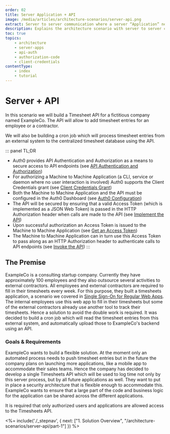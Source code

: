 ```yaml
---
order: 02
title: Server Application + API
image: /media/articles/architecture-scenarios/server-api.png
extract: Server to server communication where a server “Application” needs to make secure calls to an API (“Resource Server”), but on behalf of the application vs. a user.
description: Explains the architecture scenario with server to server communication with secure calls to an API (“Resource Server”), but on behalf of the application vs. a user.
toc: true
topics:
    - architecture
    - server-apps
    - api-auth
    - authorization-code
    - client-credentials
contentType: 
    - index
    - tutorial
---
```


# Server + API

In this scenario we will build a Timesheet API for a fictitious company named ExampleCo. The API will allow to add timesheet entries for an employee or a contractor.

We will also be building a cron job which will process timesheet entries from an external system to the centralized timesheet database using the API.

::: panel TL;DR
* Auth0 provides API Authentication and Authorization as a means to secure access to API endpoints (see [API Authentication and Authorization](/architecture-scenarios/server-api/part-1#api-authentication-and-authorization))
* For authorizing a Machine to Machine Application (a CLI, service or daemon where no user interaction is involved) Auth0 supports the Client Credentials grant (see [Client Credentials Grant](/architecture-scenarios/server-api/part-1#client-credentials-grant))
* Both the Machine to Machine Application and the API must be configured in the Auth0 Dashboard (see [Auth0 Configuration](/architecture-scenarios/server-api/part-2))
* The API will be secured by ensuring that a valid Access Token (which is implemented as a JSON Web Token) is passed in the HTTP Authorization header when calls are made to the API (see [Implement the API](/architecture-scenarios/server-api/part-3))
* Upon successful authorization an Access Token is issued to the Machine to Machine Application (see [Get an Access Token](/architecture-scenarios/server-api/part-3#get-an-access-token))
* The Machine to Machine Application can in turn use this Access Token to pass along as an HTTP Authorization header to authenticate calls to API endpoints (see [Invoke the API](/architecture-scenarios/server-api/part-3#invoke-the-api))
:::

## The Premise

ExampleCo is a consulting startup company. Currently they have approximately 100 employees and they also outsource several activities to external contractors. All employees and external contractors are required to fill in their timesheets every week. For this purpose, they built a timesheets application, a scenario we covered in [Single Sign-On for Regular Web Apps](/architecture-scenarios/web-app-sso). The internal employees use this web app to fill in their timesheets but some of the external contractors already use another tool to track their timesheets. Hence a solution to avoid the double work is required. It was decided to build a cron job which will read the timesheet entries from this external system, and automatically upload those to ExampleCo's backend using an API.

### Goals & Requirements

ExampleCo wants to build a flexible solution. At the moment only an automated process needs to push timesheet entries but in the future the company plans on launching more applications, like a mobile app to accommodate their sales teams. Hence the company has decided to develop a single Timesheets API which will be used to log time not only by this server process, but by all future applications as well. They want to put in place a security architecture that is flexible enough to accommodate this. ExampleCo wants to ensure that a large part of the code and business logic for the application can be shared across the different applications.

It is required that only authorized users and applications are allowed access to the Timesheets API.

<%= include('./_stepnav', {
 next: ["1. Solution Overview", "/architecture-scenarios/server-api/part-1"]
}) %>
